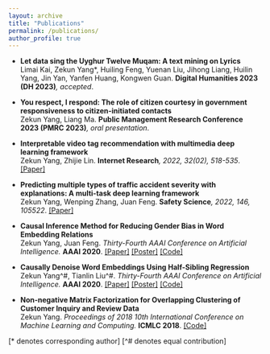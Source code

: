 ```yaml
---
layout: archive
title: "Publications"
permalink: /publications/
author_profile: true
---
```

* <b>Let data sing the Uyghur Twelve Muqam: A text mining on Lyrics</b><br>
Limai Kai, Zekun Yang\*, Huiling Feng, Yuenan Liu, Jihong Liang, Huilin Yang, Jin Yan, Yanfen Huang, Kongwen Guan.
<b>Digital Humanities 2023 (DH 2023)</b><i>, accepted</i>.

* <b>You respect, I respond: The role of citizen courtesy in government responsiveness to citizen-initiated contacts</b><br>
Zekun Yang, Liang Ma.
<b>Public Management Research Conference 2023 (PMRC 2023)</b><i>, oral presentation</i>.

* <b>Interpretable video tag recommendation with multimedia deep learning framework</b><br>
Zekun Yang, Zhijie Lin.
<b>Internet Research</b><i>, 2022, 32(02), 518-535</i>.
[[Paper]](https://www.emerald.com/insight/content/doi/10.1108/INTR-08-2020-0471/full/html?casa_token=fKeHNSGMkewAAAAA:47ZJGZN0GZuvf2FMK5uPZNl05hmcSHo6Nn4CWqQdZbc5C5KxiE2z69dVBi7EIfucadpwIoLnkSBWzzKoSeLYC0Q88jQN45NXcPoPkQL3rm5fkSMDnFlb)


* <b>Predicting multiple types of traffic accident severity with explanations: A multi-task deep learning framework</b><br>
Zekun Yang, Wenping Zhang, Juan Feng.
<b>Safety Science</b><i>, 2022, 146, 105522</i>.
[[Paper]](https://www.sciencedirect.com/science/article/pii/S0925753521003659?casa_token=SjBxd8JohwYAAAAA:Q92pn1SISV0-mhvjnBAyVeqn-xsKFxUDt5ZnpVQrkaa4sE4JRkntitiQW_zo2kK-a462T_fbrg)



* <b>Causal Inference Method for Reducing Gender Bias in Word Embedding Relations</b><br>
Zekun Yang, Juan Feng.
<i>Thirty-Fourth AAAI Conference on Artificial Intelligence.</i> <b>AAAI 2020</b>.
[[Paper]](https://aaai.org/ojs/index.php/AAAI/article/view/6486/6342) [[Poster]](http://zekunyang.com/files/aaai_paper_3321_poster_ZYang.pdf) [[Code]](https://github.com/KunkunYang/GenderBiasHSR)

* <b>Causally Denoise Word Embeddings Using Half-Sibling Regression</b><br>
Zekun Yang^#, Tianlin Liu^#.
<i>Thirty-Fourth AAAI Conference on Artificial Intelligence.</i> <b>AAAI 2020</b>.
[[Paper]](https://aaai.org/ojs/index.php/AAAI/article/view/6485/6341) [[Poster]](http://zekunyang.com/files/aaai_paper_3106_poster_ZYang.pdf) [[Code]](https://github.com/KunkunYang/denoiseHSR-AAAI)

* <b>Non-negative Matrix Factorization for Overlapping Clustering of Customer Inquiry and Review Data</b><br>
Zekun Yang.
<i>Proceedings of 2018 10th International Conference on Machine Learning and Computing.</i> <b>ICMLC 2018</b>.
[[Code]](https://github.com/KunkunYang/master_project_code)

[\* denotes corresponding author]
[^# denotes equal contribution]

